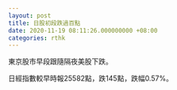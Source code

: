```yaml
---
layout: post
title: 日股初段跌過百點
date: 2020-11-19 08:11:26.000000000 +08:00
categories: rthk
---
```


東京股市早段跟隨隔夜美股下跌。

日經指數較早時報25582點，跌145點，跌幅0.57%。
